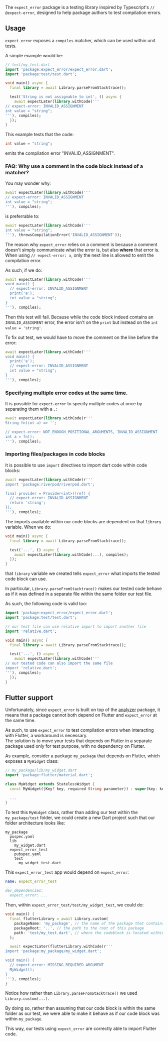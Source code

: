 The `expect_error` package is a testing library inspired by Typescript's
`// @expect-error`, designed to help package authors to test compilation errors.

## Usage

`expect_error` exposes a `compiles` matcher, which can be used within unit tests.

A simple example would be:

```dart
// test/my_test.dart
import 'package:expect_error/expect_error.dart';
import 'package:test/test.dart';

void main() async {
  final library = await Library.parseFromStacktrace();

  test('String is not assignable to int', () async {
    await expectLater(library.withCode('''
// expect-error: INVALID_ASSIGNMENT
int value = "string";
'''), compiles);
  });
}
```

This example tests that the code:

```dart
int value = "string";
```

emits the compilation error "INVALID_ASSIGNMENT".

### FAQ: Why use a comment in the code block instead of a matcher?

You may wonder why:

```dart
await expectLater(library.withCode('''
// expect-error: INVALID_ASSIGNMENT
int value = "string";
'''), compiles);
```

is preferrable to:

```dart
await expectLater(library.withCode('''
int value = "string";
'''), throwsCompilationError('INVALID_ASSIGNMENT'));
```

The reason why `expect_error` relies on a comment is because a comment
doesn't simply communicate what the error is, but also **where** that error is.  
When using `// expect-error: x`, only the next line is allowed to emit the
compilation error.

As such, if we do:

```dart
await expectLater(library.withCode('''
void main() {
  // expect-error: INVALID_ASSIGNMENT
  print('a');
  int value = "string";
}
'''), compiles);
```


Then this test will fail. Because while the code block indeed contains an
`INVALID_ASSIGMENT` error, the error isn't on the `print` but instead on
the `int value = 'string'`.

To fix out test, we would have to move the comment on the line before the error:

```dart
await expectLater(library.withCode('''
void main() {
  print('a');
  // expect-error: INVALID_ASSIGNMENT
  int value = "string";
}
'''), compiles);
```

### Specifying multiple error codes at the same time.

It is possible for `expect-error` to specify multiple codes at once by separating
them with a `,`:

```dart
await expectLater(library.withCode(r'''
String fn(int a) => '';

// expect-error: NOT_ENOUGH_POSITIONAL_ARGUMENTS, INVALID_ASSIGNMENT
int a = fn();
'''), compiles);
```

### Importing files/packages in code blocks

It is possible to use `import` directives to import dart code within code blocks:

```dart
await expectLater(library.withCode(r'''
import 'package:riverpod/riverpod.dart';

final provider = Provider<int>((ref) {
  // expect-error: INVALID_ASSIGNMENT
  return 'string';
});
'''), compiles);
```


The imports available within our code blocks are dependent on that `library` variable.
When we do:

```dart
void main() async {
  final library = await Library.parseFromStacktrace();

  test('...', () async {
    await expectLater(library.withCode(...), compiles);
  });
}
```

that `library` variable we created tells `expect_error` what imports
the tested code block can use.

In particular, `Library.parseFromStacktrace()` makes our tested code behave as if
it was defined in a separate file within the same folder our test file.

As such, the following code is valid too:

```dart
import 'package:expect_error/expect_error.dart';
import 'package:test/test.dart';

// our test file can use relative import to import another file
import 'relative.dart';

void main() async {
  final library = await Library.parseFromStacktrace();

  test('...', () async {
    await expectLater(library.withCode('''
// our tested code can also import the same file
import 'relative.dart';
'''), compiles);
  });
}
```

## Flutter support

Unfortunately, since `expect_error` is built on top of the [analyzer](https://pub.dev/packages/analyzer)
package, it means that a package cannot both depend on Flutter and `expect_error` at
the same time.

As such, to use `expect_error` to test compilation errors when interacting with
Flutter, a workaround is necessary.  
The solution is to move your tests that depends on Flutter in a separate package
used only for test purpose, with no dependency on Flutter.

As example, consider a package `my_package` that depends on Flutter, which exposes a
`MyWidget` class:

```dart
// my_package/lib/my_widget.dart
import 'package:flutter/material.dart';

class MyWidget extends StatelessWidget {
  const MyWidget({Key? key, required String parameter}) : super(key: key);

  ...
}
```

To test this `MyWidget` class, rather than adding our test
within the `my_package/test` folder, we could create a new Dart project
such that our folder architecture looks like:

```
my_package
  puspec.yaml
  lib
    my_widget.dart
  expect_error_test
    pubspec.yaml
    test
      my_widget_test.dart
```

This `expect_error_test` app would depend on `expect_error`:

```yaml
name: expect_error_test
...
dev_dependencies:
  expect_error: ...
```

Then, within `expect_error_test/test/my_widget_test`, we could do:

```dart
void main() {
  final flutterLibrary = await Library.custom(
    packageName: 'my_package', // the name of the package that contains this code block
    packageRoot: '..', // the path to the root of this package
    path: 'test/my_test.dart', // where the codeblock is located within the package
  );

  await expectLater(flutterLibrary.withCode(r'''
import 'package:my_package/my_widget.dart';

void main() {
  // expect-error: MISSING_REQUIRED_ARGUMENT
  MyWidget();
}
'''), compiles);
}
```

Notice how rather than `Library.parseFromStacktrace()` we used `Library.custom(...)`.

By doing so, rather than assuming that our code block is within the same
folder as our test, we were able to make it behave as if our code block was
within `my_package`.

This way, our tests using `expect_error` are correctly able to import Flutter code.

